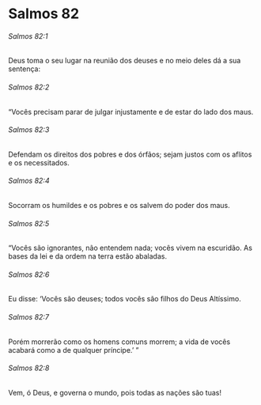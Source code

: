 # Salmos 82

###### Salmos 82:1

Deus toma o seu lugar na reunião dos deuses e no meio deles dá a sua sentença:

###### Salmos 82:2

“Vocês precisam parar de julgar injustamente e de estar do lado dos maus.

###### Salmos 82:3

Defendam os direitos dos pobres e dos órfãos; sejam justos com os aflitos e os necessitados.

###### Salmos 82:4

Socorram os humildes e os pobres e os salvem do poder dos maus.

###### Salmos 82:5

“Vocês são ignorantes, não entendem nada; vocês vivem na escuridão. As bases da lei e da ordem na terra estão abaladas.

###### Salmos 82:6

Eu disse: ‘Vocês são deuses; todos vocês são filhos do Deus Altíssimo.

###### Salmos 82:7

Porém morrerão como os homens comuns morrem; a vida de vocês acabará como a de qualquer príncipe.’ ”

###### Salmos 82:8

Vem, ó Deus, e governa o mundo, pois todas as nações são tuas!

